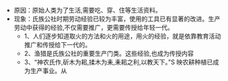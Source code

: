 - 原因：原始人类为了生活,需要吃、穿、住等生活资料。
- 现象：氏族公社时期劳动经验已较为丰富，使用的工具已有显著的改进。生产劳动中获得的经验,不仅需要推广，更需要传授给年轻一代。
	- 1、人们逐步知道取火的方法和火的用途，用火的经验，就是依靠教育活动推广和传授给下一代的。
	- 2、渔猎是氏族公社的重要生产门类。这些经验,也成为传授内容
	- 3、“神农氏作,斫木为耜,揉木为耒,耒耜之利,以教天下。”S
	  映农耕种植已成为生产事业。从